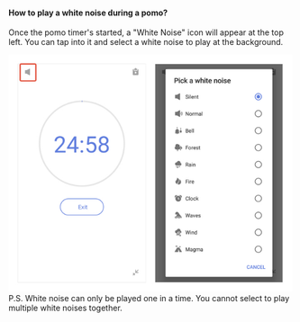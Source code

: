 #### How to play a white noise during a pomo?

Once the pomo timer's started, a "White Noise" icon will appear at the top left. You can tap into it and select a white noise to play at the background.

![andnewpomo3](../../images/ticktick-android-app/pomo-timer/andnewpomo3.jpg) P.S. White noise can only be played one in a time. You cannot select to play multiple white noises together.

